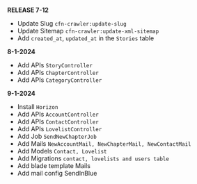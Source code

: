 **RELEASE 7-12**

- Update Slug `cfn-crawler:update-slug`
- Update Sitemap `cfn-crawler:update-xml-sitemap`
- Add `created_at`, `updated_at` in the `Stories` table

**8-1-2024**
- Add APIs `StoryController`
- Add APIs `ChapterController`
- Add APIs `CategoryController`

**9-1-2024**
- Install `Horizon`
- Add APIs `AccountController`
- Add APIs `ContactController`
- Add APIs `LovelistController`
- Add Job `SendNewChapterJob`
- Add Mails `NewAccountMail, NewChapterMail, NewContactMail`
- Add Models `Contact, Lovelist`
- Add Migrations `contact, lovelists and users table`
- Add blade template Mails
- Add mail config SendInBlue